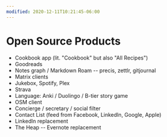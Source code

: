 ```yaml
---
modified: 2020-12-11T10:21:45-06:00
---
```


# Open Source Products

- Cookbook app (lit. "Cookbook" but also "All Recipes")
- Goodreads
- Notes graph / Markdown Roam -- precis, zettlr, gitjournal
- Matrix clients
- Jukebox, Spotify, Plex
- Strava
- Language: Anki / Duolingo / B-tier story game
- OSM client
- Concierge / secretary / social filter
- Contact List (feed from Facebook, LinkedIn, Google, Apple)
- LinkedIn replacement
- The Heap -- Evernote replacement